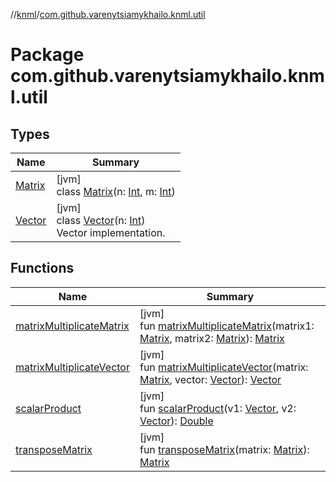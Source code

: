 //[knml](../../index.md)/[com.github.varenytsiamykhailo.knml.util](index.md)

# Package com.github.varenytsiamykhailo.knml.util

## Types

| Name | Summary |
|---|---|
| [Matrix](-matrix/index.md) | [jvm]<br>class [Matrix](-matrix/index.md)(n: [Int](https://kotlinlang.org/api/latest/jvm/stdlib/kotlin/-int/index.html), m: [Int](https://kotlinlang.org/api/latest/jvm/stdlib/kotlin/-int/index.html)) |
| [Vector](-vector/index.md) | [jvm]<br>class [Vector](-vector/index.md)(n: [Int](https://kotlinlang.org/api/latest/jvm/stdlib/kotlin/-int/index.html))<br>Vector implementation. |

## Functions

| Name | Summary |
|---|---|
| [matrixMultiplicateMatrix](matrix-multiplicate-matrix.md) | [jvm]<br>fun [matrixMultiplicateMatrix](matrix-multiplicate-matrix.md)(matrix1: [Matrix](-matrix/index.md), matrix2: [Matrix](-matrix/index.md)): [Matrix](-matrix/index.md) |
| [matrixMultiplicateVector](matrix-multiplicate-vector.md) | [jvm]<br>fun [matrixMultiplicateVector](matrix-multiplicate-vector.md)(matrix: [Matrix](-matrix/index.md), vector: [Vector](-vector/index.md)): [Vector](-vector/index.md) |
| [scalarProduct](scalar-product.md) | [jvm]<br>fun [scalarProduct](scalar-product.md)(v1: [Vector](-vector/index.md), v2: [Vector](-vector/index.md)): [Double](https://kotlinlang.org/api/latest/jvm/stdlib/kotlin/-double/index.html) |
| [transposeMatrix](transpose-matrix.md) | [jvm]<br>fun [transposeMatrix](transpose-matrix.md)(matrix: [Matrix](-matrix/index.md)): [Matrix](-matrix/index.md) |
